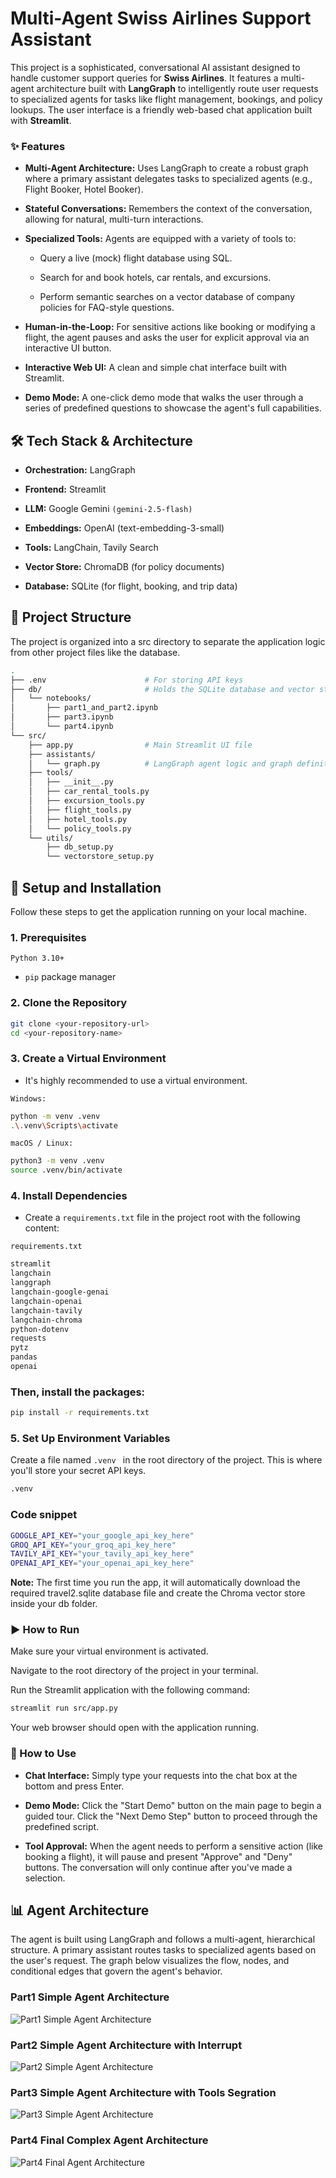 # Multi-Agent Swiss Airlines Support Assistant
This project is a sophisticated, conversational AI assistant designed to handle customer support queries for __Swiss Airlines__. It features a multi-agent architecture built with __LangGraph__ to intelligently route user requests to specialized agents for tasks like flight management, bookings, and policy lookups. The user interface is a friendly web-based chat application built with __Streamlit__.

### ✨ Features
- __Multi-Agent Architecture:__ Uses LangGraph to create a robust graph where a primary assistant delegates tasks to specialized agents (e.g., Flight Booker, Hotel Booker).

- __Stateful Conversations:__ Remembers the context of the conversation, allowing for natural, multi-turn interactions.

- __Specialized Tools:__ Agents are equipped with a variety of tools to:
    - Query a live (mock) flight database using SQL.

    - Search for and book hotels, car rentals, and excursions.

    - Perform semantic searches on a vector database of company policies for FAQ-style questions.

- __Human-in-the-Loop:__ For sensitive actions like booking or modifying a flight, the agent pauses and asks the user for explicit approval via an interactive UI button.

- __Interactive Web UI:__ A clean and simple chat interface built with Streamlit.

- __Demo Mode:__ A one-click demo mode that walks the user through a series of predefined questions to showcase the agent's full capabilities.

## 🛠️ Tech Stack & Architecture
- __Orchestration:__ LangGraph

- __Frontend:__ Streamlit

- __LLM:__ Google Gemini ```(gemini-2.5-flash)```

- __Embeddings:__ OpenAI (text-embedding-3-small)

- __Tools:__ LangChain, Tavily Search

- __Vector Store:__ ChromaDB (for policy documents)

- __Database:__ SQLite (for flight, booking, and trip data)

## 📂 Project Structure
The project is organized into a src directory to separate the application logic from other project files like the database.

```bash
.
├── .env                      # For storing API keys
├── db/                       # Holds the SQLite database and vector store
│   └── notebooks/
│       ├── part1_and_part2.ipynb
│       ├── part3.ipynb
│       └── part4.ipynb
└── src/
    ├── app.py                # Main Streamlit UI file
    ├── assistants/
    │   └── graph.py          # LangGraph agent logic and graph definition
    ├── tools/
    │   ├── __init__.py
    │   ├── car_rental_tools.py
    │   ├── excursion_tools.py
    │   ├── flight_tools.py
    │   ├── hotel_tools.py
    │   └── policy_tools.py
    └── utils/
        ├── db_setup.py
        └── vectorstore_setup.py
```

## 🚀 Setup and Installation
Follow these steps to get the application running on your local machine.

### 1. Prerequisites
```Python 3.10+```

- ```pip``` package manager

### 2. Clone the Repository
```bash
git clone <your-repository-url>
cd <your-repository-name>
```
### 3. Create a Virtual Environment
- It's highly recommended to use a virtual environment.

```Windows:```
```bash
python -m venv .venv
.\.venv\Scripts\activate
```
```macOS / Linux:```
```bash
python3 -m venv .venv
source .venv/bin/activate
```
### 4. Install Dependencies
- Create a ``` requirements.txt ``` file in the project root with the following content:

``` requirements.txt ```

```bash
streamlit
langchain
langgraph
langchain-google-genai
langchain-openai
langchain-tavily
langchain-chroma
python-dotenv
requests
pytz
pandas
openai
```
### Then, install the packages:
```bash
pip install -r requirements.txt
```
### 5. Set Up Environment Variables
Create a file named ```.venv ``` in the root directory of the project. This is where you'll store your secret API keys.

```bash
.venv
```

### Code snippet

```bash
GOOGLE_API_KEY="your_google_api_key_here"
GROQ_API_KEY="your_groq_api_key_here"
TAVILY_API_KEY="your_tavily_api_key_here"
OPENAI_API_KEY="your_openai_api_key_here"
```

__Note:__ The first time you run the app, it will automatically download the required travel2.sqlite database file and create the Chroma vector store inside your db folder.

### ▶️ How to Run
Make sure your virtual environment is activated.

Navigate to the root directory of the project in your terminal.

Run the Streamlit application with the following command:

```bash
streamlit run src/app.py
```
Your web browser should open with the application running.

### 💬 How to Use
- __Chat Interface:__ Simply type your requests into the chat box at the bottom and press Enter.

- __Demo Mode:__ Click the "Start Demo" button on the main page to begin a guided tour. Click the "Next Demo Step" button to proceed through the predefined script.

- __Tool Approval:__ When the agent needs to perform a sensitive action (like booking a flight), it will pause and present "Approve" and "Deny" buttons. The conversation will only continue after you've made a selection.

## 📊 Agent Architecture
The agent is built using LangGraph and follows a multi-agent, hierarchical structure. A primary assistant routes tasks to specialized agents based on the user's request. The graph below visualizes the flow, nodes, and conditional edges that govern the agent's behavior.

### Part1 Simple Agent Architecture
![Part1 Simple Agent Architecture](./assets/part1.png)
### Part2 Simple Agent Architecture with Interrupt
![Part2 Simple Agent Architecture](./assets/part2.png)
### Part3 Simple Agent Architecture with Tools Segration
![Part3 Simple Agent Architecture](./assets/Part3.png)
### Part4 Final Complex Agent Architecture
![Part4 Final Agent Architecture](./assets/part4.png)

